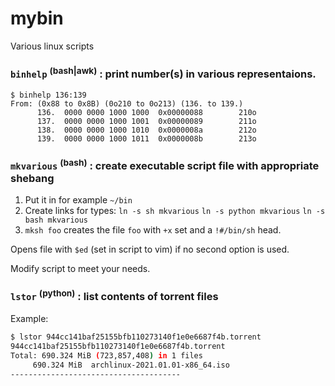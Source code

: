 # mybin

Various linux scripts

### `binhelp` <sup>(bash|awk)</sup> : print number(s) in various representaions.
```
$ binhelp 136:139
From: (0x88 to 0x8B) (0o210 to 0o213) (136. to 139.)
      136.  0000 0000 1000 1000  0x00000088        210o
      137.  0000 0000 1000 1001  0x00000089        211o
      138.  0000 0000 1000 1010  0x0000008a        212o
      139.  0000 0000 1000 1011  0x0000008b        213o
```

###  `mkvarious` <sup>(bash)</sup> : create executable script file with appropriate shebang

1. Put it in for example `~/bin`
2. Create links for types:
   `ln -s sh mkvarious`
   `ln -s python mkvarious`
   `ln -s bash mkvarious`
3. `mksh foo` creates the file `foo` with `+x` set and a `!#/bin/sh` head.

Opens file with `$ed` (set in script to vim) if no second option is used.

Modify script to meet your needs.

### `lstor` <sup>(python)</sup> : list contents of torrent files

Example:

```sh
$ lstor 944cc141baf25155bfb110273140f1e0e6687f4b.torrent 
944cc141baf25155bfb110273140f1e0e6687f4b.torrent
Total: 690.324 MiB (723,857,408) in 1 files
     690.324 MiB  archlinux-2021.01.01-x86_64.iso
--------------------------------------
```
